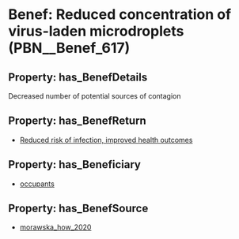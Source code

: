 # Benef: __Reduced concentration of virus-laden microdroplets__ (PBN__Benef_617)

## Property: has_BenefDetails

Decreased number of potential sources of contagion

## Property: has_BenefReturn

* [Reduced risk of infection, improved health outcomes](../BenefReturn/PBN__BenefReturn_658)

## Property: has_Beneficiary

* [occupants](../Stakeholder/PBN__Stakeholder_92)

## Property: has_BenefSource

* [morawska_how_2020](../Article/PBN__Article_121)

